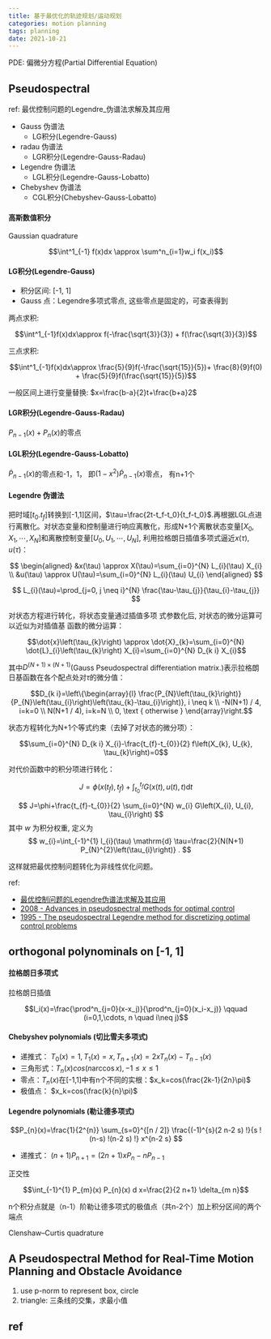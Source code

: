 ```yaml
---
title: 基于最优化的轨迹规划/运动规划 
categories: motion planning
tags: planning
date: 2021-10-21
---
```


PDE: 偏微分方程(Partial Differential Equation)

## Pseudospectral

ref: 最优控制问题的Legendre_伪谱法求解及其应用

- Gauss  伪谱法
    - LG积分(Legendre-Gauss)
- radau  伪谱法
    - LGR积分(Legendre-Gauss-Radau)
- Legendre  伪谱法
    - LGL积分(Legendre-Gauss-Lobatto)
- Chebyshev  伪谱法
    - CGL积分(Chebyshev-Gauss-Lobatto)

#### 高斯数值积分

Gaussian quadrature

$$\int^1_{-1} f(x)dx \approx \sum^n_{i=1}w_i f(x_i)$$

#### LG积分(Legendre-Gauss)

- 积分区间: [-1, 1]
- Gauss 点：Legendre多项式零点, 这些零点是固定的，可查表得到

两点求积:

$$\int^1_{-1}f(x)dx\approx f(-\frac{\sqrt{3}}{3}) + f(\frac{\sqrt{3}}{3})$$


三点求积:

$$\int^1_{-1}f(x)dx\approx \frac{5}{9}f(-\frac{\sqrt{15}}{5})+ \frac{8}{9}f(0) + \frac{5}{9}f(\frac{\sqrt{15}}{5})$$

一般区间上进行变量替换: $x=\frac{b-a}{2}t+\frac{b+a}2$

#### LGR积分(Legendre-Gauss-Radau)

$P_{n-1}(x)+P_n(x)$的零点

#### LGL积分(Legendre-Gauss-Lobatto)

$\dot P_{n-1}(x)$的零点和-1，1， 即$(1-x^2)\dot P_{n-1}(x)$零点， 有n+1个

#### Legendre  伪谱法

把时域$[t_0. t_f]$转换到[-1,1]区间，$\tau=\frac{2t-t_f-t_0}{t_f-t_0}$.再根据LGL点进行离散化。对状态变量和控制量进行响应离散化，形成N+1个离散状态变量$[X_0, X_1, \cdots, X_N]$和离散控制变量$[U_0, U_1, \cdots, U_N]$, 利用拉格朗日插值多项式逼近$x(\tau), u(\tau)$：

$$
\begin{aligned}
&x(\tau) \approx X(\tau)=\sum_{i=0}^{N} L_{i}(\tau) X_{i} \\
&u(\tau) \approx U(\tau)=\sum_{i=0}^{N} L_{i}(\tau) U_{i}
\end{aligned}
$$

$$
L_{i}(\tau)=\prod_{j=0, j \neq i}^{N} \frac{\tau-\tau_{j}}{\tau_{i}-\tau_{j}}
$$

对状态方程进行转化，将状态变量通过插值多项 式参数化后, 对状态的微分运算可以近似为对插值基
函数的微分运算：

$$\dot{x}\left(\tau_{k}\right) \approx \dot{X}_{k}=\sum_{i=0}^{N} \dot{L}_{i}\left(\tau_{k}\right) X_{i}=\sum_{i=0}^{N} D_{k i} X_{i}$$

其中$D^{(N+1)\times(N+1)}$(Gauss Pseudospectral differentiation matrix.)表示拉格朗日基函数在各个配点处对$\tau$的微分值：

$$D_{k i}=\left\{\begin{array}{l}
\frac{P_{N}\left(\tau_{k}\right)}{P_{N}\left(\tau_{i}\right)\left(\tau_{k}-\tau_{i}\right)}, i \neq k \\
-N(N+1) / 4, i=k=0 \\
N(N+1 / 4), i=k=N \\
0, \text { otherwise }
\end{array}\right.$$

状态方程转化为N+1个等式约束（去掉了对状态的微分项）：

$$\sum_{i=0}^{N} D_{k i} X_{i}-\frac{t_{f}-t_{0}}{2} f\left(X_{k}, U_{k}, \tau_{k}\right)=0$$


对代价函数中的积分项进行转化：

$$J=\phi\left(x\left(t_{f}\right), t_{f}\right)+\int_{t_{0}}^{t_{f}} G(x(t), u(t), t) \mathrm{d} t$$

$$
J=\phi+\frac{t_{f}-t_{0}}{2} \sum_{i=0}^{N} w_{i} G\left(X_{i}, U_{i}, \tau_{i}\right)
$$
其中 $w$ 为积分权重, 定义为
$$
w_{i}=\int_{-1}^{1} l_{i}(\tau) \mathrm{d} \tau=\frac{2}{N(N+1) P_{N}^{2}\left(\tau_{i}\right)} .
$$

这样就把最优控制问题转化为非线性优化问题。

ref:
- [最优控制问题的Legendre伪谱法求解及其应用]()
- [2008 - Advances in pseudospectral methods for optimal control]()
- [1995 - The pseudospectral Legendre method for discretizing optimal control problems]()



## orthogonal polynominals on [-1, 1]

#### 拉格朗日多项式

拉格朗日插值



$$l_i(x)=\frac{\prod^n_{j=0}(x-x_j)}{\prod^n_{j=0}(x_i-x_j)} \qquad (i=0,1,\cdots, n \quad i\neq j)$$




#### Chebyshev polynomials (切比雪夫多项式)

- 递推式： $T_0(x)=1,T_1(x)=x, T_{n+1}(x)=2xT_n(x)-T_{n-1}(x)$
- 三角形式：$T_n(x)cos(n \arccos x), -1\leq x\leq 1$
- 零点：$T_n(x)$在[-1,1]中有n个不同的实根：$x_k=cos(\frac{2k-1}{2n}\pi)$
- 极值点： $x_k=cos(\frac{k}{n}\pi)$



#### Legendre polynomials (勒让德多项式)

$$P_{n}(x)=\frac{1}{2^{n}} \sum_{s=0}^{[n / 2]} \frac{(-1)^{s}(2 n-2 s) !}{s !(n-s) !(n-2 s) !} x^{n-2 s} $$

- 递推式： $(n+1)P_{n+1}=(2n+1)xP_n-nP_{n-1}$

正交性

$$\int_{-1}^{1} P_{m}(x) P_{n}(x) d x=\frac{2}{2 n+1} \delta_{m n}$$

n个积分点就是（n-1）阶勒让德多项式的极值点（共n-2个）加上积分区间的两个端点

Clenshaw–Curtis quadrature




## A Pseudospectral Method for Real-Time Motion Planning and Obstacle Avoidance 

1. use p-norm to represent box, circle
2. triangle: 三条线的交集，求最小值


## ref
